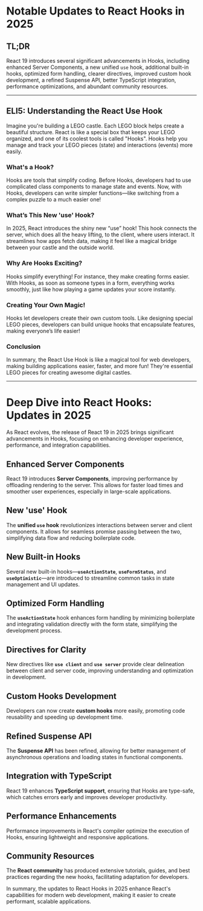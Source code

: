 # Notable Updates to React Hooks in 2025

## TL;DR

React 19 introduces several significant advancements in Hooks, including enhanced Server Components, a new unified `use` hook, additional built-in hooks, optimized form handling, clearer directives, improved custom hook development, a refined Suspense API, better TypeScript integration, performance optimizations, and abundant community resources.

---

## ELI5: Understanding the React Use Hook

Imagine you're building a LEGO castle. Each LEGO block helps create a beautiful structure. React is like a special box that keeps your LEGO organized, and one of its coolest tools is called "Hooks". Hooks help you manage and track your LEGO pieces (state) and interactions (events) more easily.

### What's a Hook?

Hooks are tools that simplify coding. Before Hooks, developers had to use complicated class components to manage state and events. Now, with Hooks, developers can write simpler functions—like switching from a complex puzzle to a much easier one!

### What’s This New 'use' Hook?

In 2025, React introduces the shiny new “use” hook! This hook connects the server, which does all the heavy lifting, to the client, where users interact. It streamlines how apps fetch data, making it feel like a magical bridge between your castle and the outside world.

### Why Are Hooks Exciting?

Hooks simplify everything! For instance, they make creating forms easier. With Hooks, as soon as someone types in a form, everything works smoothly, just like how playing a game updates your score instantly.

### Creating Your Own Magic!

Hooks let developers create their own custom tools. Like designing special LEGO pieces, developers can build unique hooks that encapsulate features, making everyone’s life easier!

### Conclusion

In summary, the React Use Hook is like a magical tool for web developers, making building applications easier, faster, and more fun! They're essential LEGO pieces for creating awesome digital castles.

---

# Deep Dive into React Hooks: Updates in 2025

As React evolves, the release of React 19 in 2025 brings significant advancements in Hooks, focusing on enhancing developer experience, performance, and integration capabilities.

## Enhanced Server Components

React 19 introduces **Server Components**, improving performance by offloading rendering to the server. This allows for faster load times and smoother user experiences, especially in large-scale applications.

## New 'use' Hook

The **unified `use` hook** revolutionizes interactions between server and client components. It allows for seamless promise passing between the two, simplifying data flow and reducing boilerplate code.

## New Built-in Hooks

Several new built-in hooks—**`useActionState`**, **`useFormStatus`**, and **`useOptimistic`**—are introduced to streamline common tasks in state management and UI updates.

## Optimized Form Handling

The **`useActionState`** hook enhances form handling by minimizing boilerplate and integrating validation directly with the form state, simplifying the development process.

## Directives for Clarity

New directives like **`use client`** and **`use server`** provide clear delineation between client and server code, improving understanding and optimization in development.

## Custom Hooks Development

Developers can now create **custom hooks** more easily, promoting code reusability and speeding up development time.

## Refined Suspense API

The **Suspense API** has been refined, allowing for better management of asynchronous operations and loading states in functional components.

## Integration with TypeScript

React 19 enhances **TypeScript support**, ensuring that Hooks are type-safe, which catches errors early and improves developer productivity.

## Performance Enhancements

Performance improvements in React's compiler optimize the execution of Hooks, ensuring lightweight and responsive applications.

## Community Resources

The **React community** has produced extensive tutorials, guides, and best practices regarding the new hooks, facilitating adaptation for developers.

In summary, the updates to React Hooks in 2025 enhance React's capabilities for modern web development, making it easier to create performant, scalable applications.
```